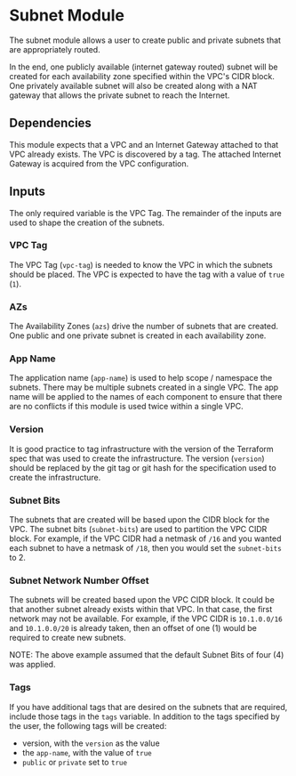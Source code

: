 # Subnet Module

The subnet module allows a user to create public and private subnets that are appropriately routed.

In the end, one publicly available (internet gateway routed) subnet will be created for each availability zone specified within the VPC's CIDR block.  One privately available subnet will also be created along with a NAT gateway that allows the private subnet to reach the Internet.

## Dependencies

This module expects that a VPC and an Internet Gateway attached to that VPC
already exists.  The VPC is discovered by a tag.  The attached Internet Gateway
is acquired from the VPC configuration.

## Inputs

The only required variable is the VPC Tag. The remainder of the inputs are used to shape the creation of the subnets.

### VPC Tag

The VPC Tag (`vpc-tag`) is needed to know the VPC in which the subnets should be placed.  The VPC is expected to have the tag with a value of `true` (`1`).

### AZs

The Availability Zones (`azs`) drive the number of subnets that are created.  One public and one private subnet is created in each availability zone.

### App Name

The application name (`app-name`) is used to help scope / namespace the subnets.  There may be multiple subnets created in a single VPC.  The app name will be applied to the names of each component to ensure that there are no conflicts if this module is used twice within a single VPC.

### Version

It is good practice to tag infrastructure with the version of the Terraform spec that was used to create the infrastructure.  The version (`version`) should be replaced by the git tag or git hash for the specification used to create the infrastructure.

### Subnet Bits

The subnets that are created will be based upon the CIDR block for the VPC.  The subnet bits (`subnet-bits`) are used to partition the VPC CIDR block.  For example, if the VPC CIDR had a netmask of `/16` and you wanted each subnet to have a netmask of `/18`, then you would set the `subnet-bits` to 2.

### Subnet Network Number Offset

The subnets will be created based upon the VPC CIDR block.  It could be that another subnet already exists within that VPC.  In that case, the first network may not be available.  For example, if the VPC CIDR is `10.1.0.0/16` and `10.1.0.0/20` is already taken, then an offset of one (1) would be required to create new subnets.  

NOTE:  The above example assumed that the default Subnet Bits of four (4) was applied.

### Tags

If you have additional tags that are desired on the subnets that are required, include those tags in the `tags` variable.  In addition to the tags specified by the user, the following tags will be created:

* version, with the `version` as the value
* the `app-name`, with the value of `true`
* `public` or `private` set to `true`

